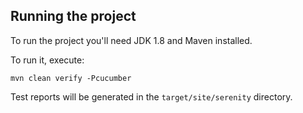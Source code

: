 
## Running the project

To run the project you'll need JDK 1.8 and Maven installed.

To run it, execute:

```
mvn clean verify -Pcucumber
```
Test reports will be generated in the `target/site/serenity` directory.
